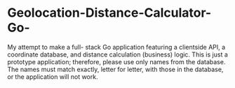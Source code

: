 # Geolocation-Distance-Calculator-Go-
My attempt to make a full- stack Go application  featuring a clientside API, a coordinate database, and distance calculation (business) logic. 
This is just a prototype application; therefore, please use only names from the database. The names must match exactly, letter for letter, with those in the database, or the application will not work.
